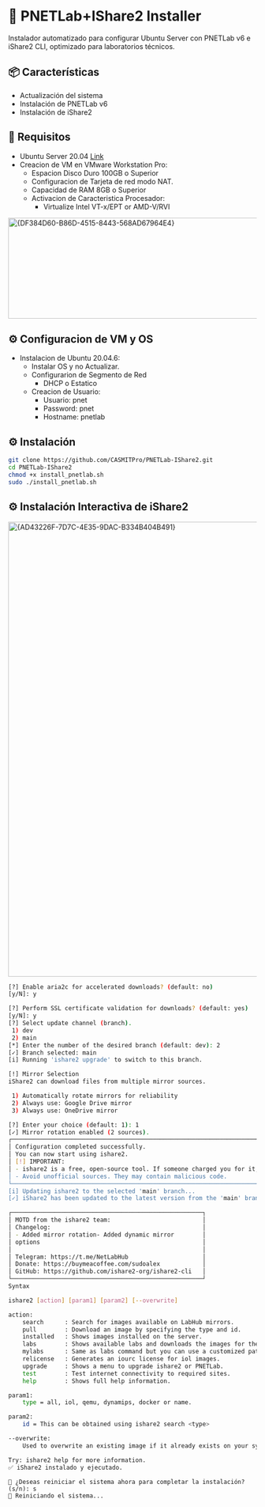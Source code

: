 # 🚀 PNETLab+IShare2 Installer

Instalador automatizado para configurar Ubuntu Server con PNETLab v6 e iShare2 CLI, optimizado para laboratorios técnicos.

## 📦 Características

- Actualización del sistema
- Instalación de PNETLab v6
- Instalación de iShare2

## 🧰 Requisitos

- Ubuntu Server 20.04 [Link](https://releases.ubuntu.com/focal/)
- Creacion de VM en VMware Workstation Pro:
  * Espacion Disco Duro 100GB o Superior
  * Configuracion de Tarjeta de red modo NAT.
  * Capacidad de RAM 8GB o Superior
  * Activacion de Caracteristica Procesador:
    - Virtualize Intel VT-x/EPT or AMD-V/RVI
 <img width="736" height="204" alt="{DF384D60-B86D-4515-8443-568AD67964E4}" src="https://github.com/user-attachments/assets/502d5f8e-2f66-485e-a339-7cd2bb9bb9c7" />

## ⚙️ Configuracion de VM y OS

- Instalacion de Ubuntu 20.04.6:
  * Instalar OS y no Actualizar.
  * Configurarion de Segmento de Red
    - DHCP o Estatico
  * Creacion de Usuario:
    - Usuario: pnet
    - Password: pnet
    - Hostname: pnetlab 

## ⚙️ Instalación

```bash
git clone https://github.com/CASMITPro/PNETLab-IShare2.git
cd PNETLab-IShare2
chmod +x install_pnetlab.sh
sudo ./install_pnetlab.sh
```

## ⚙️ Instalación Interactiva de iShare2
<img width="776" height="920" alt="{AD43226F-7D7C-4E35-9DAC-B334B404B491}" src="https://github.com/user-attachments/assets/8b5ecd7b-ac32-4489-a4b4-cd3ad87fd6f9" />

```bash
[?] Enable aria2c for accelerated downloads? (default: no)
[y/N]: y

[?] Perform SSL certificate validation for downloads? (default: yes)
[y/N]: y
[?] Select update channel (branch).
 1) dev
 2) main
[*] Enter the number of the desired branch (default: dev): 2
[✓] Branch selected: main
[i] Running 'ishare2 upgrade' to switch to this branch.

[!] Mirror Selection
iShare2 can download files from multiple mirror sources.

 1) Automatically rotate mirrors for reliability
 2) Always use: Google Drive mirror
 3) Always use: OneDrive mirror

[?] Enter your choice (default: 1): 1
[✓] Mirror rotation enabled (2 sources).
┌──────────────────────────────────────────────────────────────────────────────────────────────┐
│ Configuration completed successfully.                                                        │
│ You can now start using ishare2.                                                             │
│ [!] IMPORTANT:                                                                               │
│ - ishare2 is a free, open-source tool. If someone charged you for it, you've been scammed.   │
│ - Avoid unofficial sources. They may contain malicious code.                                 │
└──────────────────────────────────────────────────────────────────────────────────────────────┘
[i] Updating ishare2 to the selected 'main' branch...
[✓] iShare2 has been updated to the latest version from the 'main' branch.
```
```bash
┌──────────────────────────────────────────────────────┐
│ MOTD from the ishare2 team:                          │
│ Changelog:                                           │
│ - Added mirror rotation- Added dynamic mirror        │
│ options                                              │
│                                                      │
│ Telegram: https://t.me/NetLabHub                     │
│ Donate: https://buymeacoffee.com/sudoalex            │
│ GitHub: https://github.com/ishare2-org/ishare2-cli   │
└──────────────────────────────────────────────────────┘
Syntax

ishare2 [action] [param1] [param2] [--overwrite]

action:
    search      : Search for images available on LabHub mirrors.
    pull        : Download an image by specifying the type and id.
    installed   : Shows images installed on the server.
    labs        : Shows available labs and downloads the images for the selected lab.
    mylabs      : Same as labs command but you can use a customized path.
    relicense   : Generates an iourc license for iol images.
    upgrade     : Shows a menu to upgrade ishare2 or PNETLab.
    test        : Test internet connectivity to required sites.
    help        : Shows full help information.

param1:
    type = all, iol, qemu, dynamips, docker or name.

param2:
    id = This can be obtained using ishare2 search <type>

--overwrite:
    Used to overwrite an existing image if it already exists on your system.

Try: ishare2 help for more information.
✅ iShare2 instalado y ejecutado.
```
```
🔁 ¿Deseas reiniciar el sistema ahora para completar la instalación? (s/n): s
🔄 Reiniciando el sistema...
```

